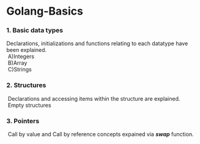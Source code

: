 # Golang-Basics<br>
### 1. Basic data types
Declarations, initializations and functions relating to each datatype have been explained.<br>
&nbsp;A)Integers<br>
&nbsp;B)Array<br>
&nbsp;C)Strings<br>

### 2. Structures
&nbsp;Declarations and accessing items within the structure are explained.<br>
&nbsp;Empty structures

### 3. Pointers
&nbsp;Call by value and Call by reference concepts expained via ***swap*** function.
